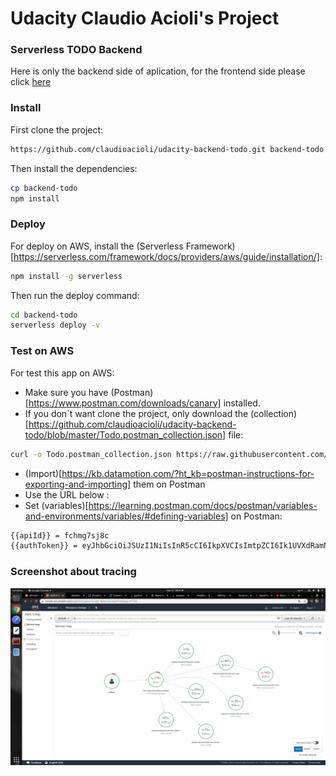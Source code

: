 # Udacity Claudio Acioli's Project
### Serverless TODO Backend

Here is only the backend side of aplication, for the frontend side please click [here]()

### Install

First clone the project:

```bash
https://github.com/claudioacioli/udacity-backend-todo.git backend-todo
```

Then install the dependencies:

```bash
cp backend-todo
npm install
```

### Deploy

For deploy on AWS, install the (Serverless Framework)[https://serverless.com/framework/docs/providers/aws/guide/installation/]:

```bash
npm install -g serverless
```

Then run the deploy command:

```bash
cd backend-todo
serverless deploy -v
```

### Test on AWS

For test this app on AWS:

- Make sure you have (Postman)[https://www.postman.com/downloads/canary] installed.
- If you don`t want clone the project, only download the (collection)[https://github.com/claudioacioli/udacity-backend-todo/blob/master/Todo.postman_collection.json] file:

```bash
curl -o Todo.postman_collection.json https://raw.githubusercontent.com/claudioacioli/udacity-backend-todo/master/Todo.postman_collection.json
```

- (Import)[https://kb.datamotion.com/?ht_kb=postman-instructions-for-exporting-and-importing] them on Postman
- Use the URL below :
- Set (variables)[https://learning.postman.com/docs/postman/variables-and-environments/variables/#defining-variables] on Postman:
```bash
{{apiId}} = fchmg7sj8c
{{authToken}} = eyJhbGciOiJSUzI1NiIsInR5cCI6IkpXVCIsImtpZCI6Ik1UVXdRamN4TWpNeU5EYzFOelF4TWpKRE5UYzNSa0UwUlRZNU56UkZSRFpEUlRoRE9EaEJSQSJ9.eyJpc3MiOiJodHRwczovL3VkYWdyYW0tYWNpb2xpLmF1dGgwLmNvbS8iLCJzdWIiOiJnb29nbGUtb2F1dGgyfDEwOTQ1NTkzODAxNjQyNTY3ODQxMiIsImF1ZCI6InVMQlZzbU94MXJRSVQ0c21TY2pwYjNiNHdUZFZQZVFaIiwiaWF0IjoxNTg1MzA4NDY1LCJleHAiOjE1ODUzNDQ0NjUsImF0X2hhc2giOiI3eDE5WUlDbG5sUWFMazVITWlhQjJBIiwibm9uY2UiOiJzd2F6Y3ZFbE9jN0R3OEZTcXE1SWlzXy4wX1o3bzJqMiJ9.nk6oo-6VgiGx95yb93DtNlP_40PjB5qNN_CcEUs6od-uLddLzbwIEUmfz9RuF9WvoUH1omAeqp0fJoHEqQEW60qXTWfxC7dyP1QicYo0ClhHN7g2pjB0CZSZO6BYpGHrmImXLnOpwAEpjG81JygQk_-zNrt6IbTFNeSJZ7Qa6TNbdrGWZ4ano4AMQdZWZN0TaWv2PSq9cFGx89jBgnc08A6mjVmCiSh7-SIUj6A9ZPFMhyEvXe7tOhuz5u2VPmzeA3HECEGbqBuEWEQUiFS1sb_12yHvZHD5ELCXl0yDd2Dt3DQbhEko0lOCajRwteouqPH1ly9px9jrZ-gG2Pi8Rg
```

### Screenshot about tracing

<img src="https://raw.githubusercontent.com/claudioacioli/udacity-backend-todo/master/screenshots/Screenshot%20from%202020-03-27%2008-42-47.png">
